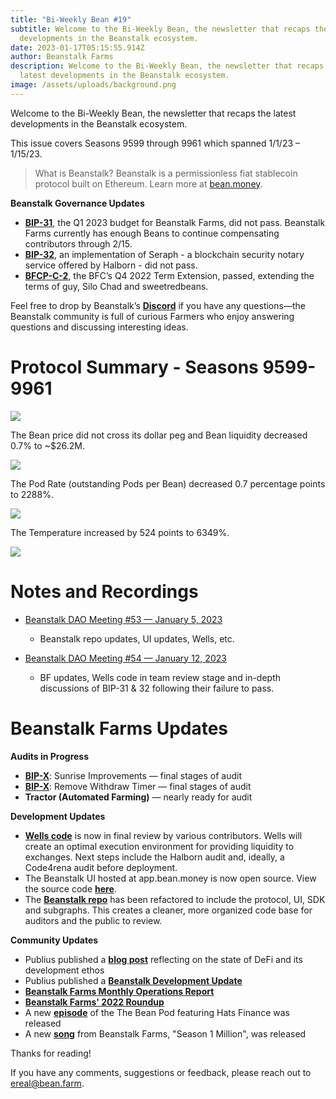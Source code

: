 ```yaml
---
title: "Bi-Weekly Bean #19"
subtitle: Welcome to the Bi-Weekly Bean, the newsletter that recaps the latest
  developments in the Beanstalk ecosystem.
date: 2023-01-17T05:15:55.914Z
author: Beanstalk Farms
description: Welcome to the Bi-Weekly Bean, the newsletter that recaps the
  latest developments in the Beanstalk ecosystem.
image: /assets/uploads/background.png
---
```

Welcome to the Bi-Weekly Bean, the newsletter that recaps the latest developments in the Beanstalk ecosystem.

This issue covers Seasons 9599 through 9961 which spanned 1/1/23 – 1/15/23.

> What is Beanstalk? Beanstalk is a permissionless fiat stablecoin protocol built on Ethereum. Learn more at [bean.money](https://bean.money/).

**Beanstalk Governance Updates**

* **[BIP-31](https://app.bean.money/#/governance/0x184c458cf3f69f4cb62bf92e9f31f873aa852aea3f9d60116e9c6dd9afa4d8ff)**, the Q1 2023 budget for Beanstalk Farms, did not pass. Beanstalk Farms currently has enough Beans to continue compensating contributors through 2/15.
* **[BIP-32](https://app.bean.money/#/governance/0xa23167457ea2be6939f1a296cc14357366d9de995eb0d261bcbcdebf13bad0e8)**, an implementation of Seraph - a blockchain security notary service offered by Halborn - did not pass.
* **[BFCP-C-2](https://snapshot.org/#/beanstalkfarms.eth/proposal/0xafac63673dd6eab0e372e55fe66dc5425f026fbcc0f45b025cb0fa74d759181e)**, the BFC’s Q4 2022 Term Extension, passed, extending the terms of guy, Silo Chad and sweetredbeans.

Feel free to drop by Beanstalk’s **[Discord](https://discord.gg/beanstalk)** if you have any questions—the Beanstalk community is full of curious Farmers who enjoy answering questions and discussing interesting ideas.

# **Protocol Summary - Seasons 9599-9961**

![](/assets/uploads/price19.png)

The Bean price did not cross its dollar peg and Bean liquidity decreased 0.7% to ~$26.2M.

![](/assets/uploads/liq19.png)

The Pod Rate (outstanding Pods per Bean) decreased 0.7 percentage points to 2288%.

![](/assets/uploads/prate19.png)

The Temperature increased by 524 points to 6349%.

![](/assets/uploads/temp19.png)

# Notes and Recordings

* [Beanstalk DAO Meeting #53 — January 5, 2023](https://beanstalk-farms.notion.site/DAO-Weekly-Meeting-53-99784f6afe3e4f008894331af89977eb)

  * Beanstalk repo updates, UI updates, Wells, etc.
* [Beanstalk DAO Meeting #54 — January 12, 2023](https://beanstalk-farms.notion.site/DAO-Weekly-Meeting-54-cbf70cecaf6b4d698ca371b99f5948a0)

  * BF updates, Wells code in team review stage and in-depth discussions of BIP-31 & 32 following their failure to pass.

# Beanstalk Farms **Updates**

**Audits in Progress**

* **[BIP-X](https://github.com/BeanstalkFarms/Beanstalk/pull/133)**: Sunrise Improvements — final stages of audit
* **[BIP-X](https://github.com/BeanstalkFarms/Beanstalk/pull/172)**: Remove Withdraw Timer — final stages of audit
* **Tractor (Automated Farming)** — nearly ready for audit

**Development Updates**

* **[Wells code](https://github.com/BeanstalkFarms/Wells)** is now in final review by various contributors. Wells will create an optimal execution environment for providing liquidity to exchanges. Next steps include the Halborn audit and, ideally, a Code4rena audit before deployment.
* The Beanstalk UI hosted at app.bean.money is now open source. View the source code **[here](https://github.com/BeanstalkFarms/Beanstalk/tree/master/projects/ui)**.
* The **[Beanstalk repo](https://github.com/BeanstalkFarms/Beanstalk)** has been refactored to include the protocol, UI, SDK and subgraphs. This creates a cleaner, more organized code base for auditors and the public to review.

**Community Updates**

* Publius published a **[blog post](https://publius.money/blog/2023-01-06-worthless-tech)** reflecting on the state of DeFi and its development ethos
* Publius published a **[Beanstalk Development Update](https://publius.money/blog/2023-01-06-beanstalk-development-update)**
* **[Beanstalk Farms Monthly Operations Report](https://github.com/BeanstalkFarms/Beanstalk-Farms-Operations/blob/main/beanstalk-farms/12-2022-report.md)**
* **[Beanstalk Farms' 2022 Roundup](https://bean.money/blog/beanstalk-farms-2022-roundup)**
* A new **[episode](https://open.spotify.com/episode/3jKWmmn8YdqHonTqB2Yg0s?si=28d790796e214519)** of the The Bean Pod featuring Hats Finance was released
* A new **[song](https://www.notion.so/Beanstalk-Farms-9ce4a39bfc774999b628af1b77fce6c1)** from Beanstalk Farms, "Season 1 Million", was released

Thanks for reading!

If you have any comments, suggestions or feedback, please reach out to ereal@bean.farm.